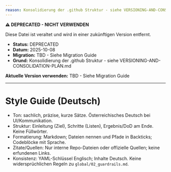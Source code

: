 ```yaml
---
reason: Konsolidierung der .github Struktur - siehe VERSIONING-AND-CONSOLIDATION-PLAN.md
---
```


**⚠️ DEPRECATED - NICHT VERWENDEN**

Diese Datei ist veraltet und wird in einer zukünftigen Version entfernt.

- **Status:** DEPRECATED
- **Datum:** 2025-10-08
- **Migration:** TBD - Siehe Migration Guide
- **Grund:** Konsolidierung der .github Struktur - siehe VERSIONING-AND-CONSOLIDATION-PLAN.md

**Aktuelle Version verwenden:** TBD - Siehe Migration Guide

---

# Style Guide (Deutsch)

- Ton: sachlich, präzise, kurze Sätze. Österreichisches Deutsch bei UI/Kommunikation.
- Struktur: Einleitung (Ziel), Schritte (Listen), Ergebnis/DoD am Ende. Keine Füllwörter.
- Formatierung: Markdown; Dateien nennen und Pfade in Backticks; Codeblöcke mit Sprache.
- Zitate/Quellen: Nur interne Repo-Dateien oder offizielle Quellen; keine erfundenen Links.
- Konsistenz: YAML-Schlüssel Englisch; Inhalte Deutsch. Keine widersprüchlichen Regeln zu `global/02_guardrails.md`.
